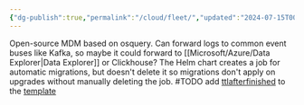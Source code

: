 ```yaml
---
{"dg-publish":true,"permalink":"/cloud/fleet/","updated":"2024-07-15T00:14:20.067+10:00"}
---
```


Open-source MDM based on osquery. Can forward logs to common event buses like Kafka, so maybe it could forward to [[Microsoft/Azure/Data Explorer\|Data Explorer]] or Clickhouse?
The Helm chart creates a job for automatic migrations, but doesn't delete it so migrations don't apply on upgrades without manually deleting the job.
#TODO add [ttlafterfinished](https://kubernetes.io/docs/concepts/workloads/controllers/ttlafterfinished/) to the [template](https://github.com/fleetdm/fleet/pull/3827/files)


